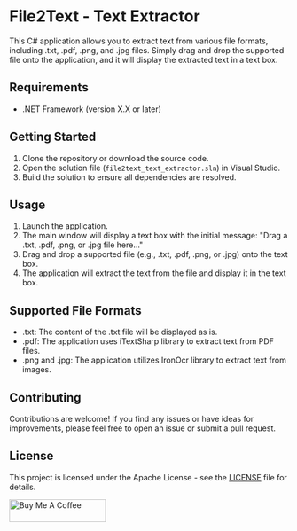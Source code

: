 # File2Text - Text Extractor

This C# application allows you to extract text from various file formats, including .txt, .pdf, .png, and .jpg files. Simply drag and drop the supported file onto the application, and it will display the extracted text in a text box.

## Requirements

- .NET Framework (version X.X or later)

## Getting Started

1. Clone the repository or download the source code.
2. Open the solution file (`file2text_text_extractor.sln`) in Visual Studio.
3. Build the solution to ensure all dependencies are resolved.

## Usage

1. Launch the application.
2. The main window will display a text box with the initial message: "Drag a .txt, .pdf, .png, or .jpg file here..."
3. Drag and drop a supported file (e.g., .txt, .pdf, .png, or .jpg) onto the text box.
4. The application will extract the text from the file and display it in the text box.

## Supported File Formats

- .txt: The content of the .txt file will be displayed as is.
- .pdf: The application uses iTextSharp library to extract text from PDF files.
- .png and .jpg: The application utilizes IronOcr library to extract text from images.

## Contributing

Contributions are welcome! If you find any issues or have ideas for improvements, please feel free to open an issue or submit a pull request.
  
## License

This project is licensed under the Apache License - see the [LICENSE](LICENSE) file for details.

<a href="https://www.buymeacoffee.com/ascensao1" target="_blank"><img src="https://cdn.buymeacoffee.com/buttons/default-yellow.png" alt="Buy Me A Coffee" height="41" width="174"></a>